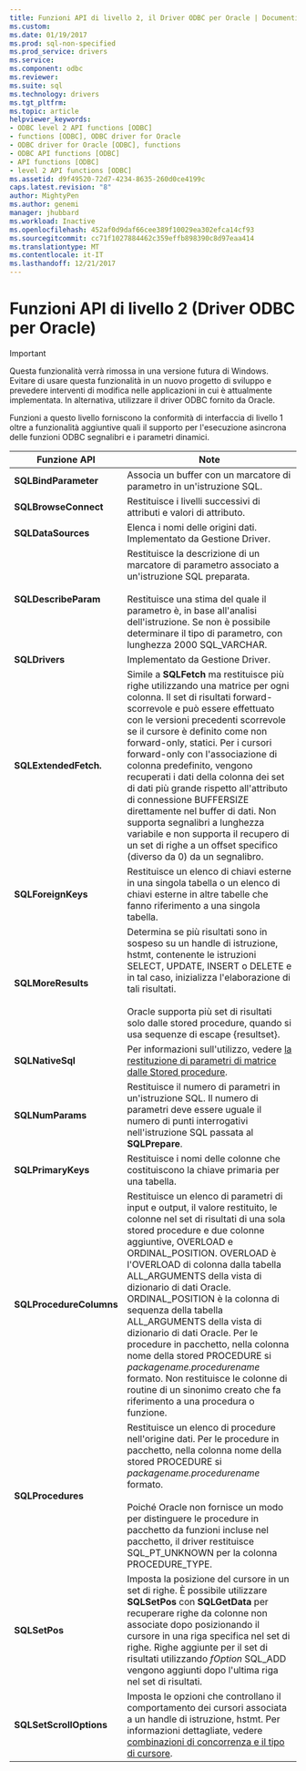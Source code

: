 ```yaml
---
title: Funzioni API di livello 2, il Driver ODBC per Oracle | Documenti Microsoft
ms.custom: 
ms.date: 01/19/2017
ms.prod: sql-non-specified
ms.prod_service: drivers
ms.service: 
ms.component: odbc
ms.reviewer: 
ms.suite: sql
ms.technology: drivers
ms.tgt_pltfrm: 
ms.topic: article
helpviewer_keywords:
- ODBC level 2 API functions [ODBC]
- functions [ODBC], ODBC driver for Oracle
- ODBC driver for Oracle [ODBC], functions
- ODBC API functions [ODBC]
- API functions [ODBC]
- level 2 API functions [ODBC]
ms.assetid: d9f49520-72d7-4234-8635-260d0ce4199c
caps.latest.revision: "8"
author: MightyPen
ms.author: genemi
manager: jhubbard
ms.workload: Inactive
ms.openlocfilehash: 452af0d9daf66cee389f10029ea302efca14cf93
ms.sourcegitcommit: cc71f1027884462c359effb898390c8d97eaa414
ms.translationtype: MT
ms.contentlocale: it-IT
ms.lasthandoff: 12/21/2017
---
```

# <a name="level-2-api-functions-odbc-driver-for-oracle"></a>Funzioni API di livello 2 (Driver ODBC per Oracle)
> [!IMPORTANT]  
>  Questa funzionalità verrà rimossa in una versione futura di Windows. Evitare di usare questa funzionalità in un nuovo progetto di sviluppo e prevedere interventi di modifica nelle applicazioni in cui è attualmente implementata. In alternativa, utilizzare il driver ODBC fornito da Oracle.  
  
 Funzioni a questo livello forniscono la conformità di interfaccia di livello 1 oltre a funzionalità aggiuntive quali il supporto per l'esecuzione asincrona delle funzioni ODBC segnalibri e i parametri dinamici.  
  
|Funzione API|Note|  
|------------------|-----------|  
|**SQLBindParameter**|Associa un buffer con un marcatore di parametro in un'istruzione SQL.|  
|**SQLBrowseConnect**|Restituisce i livelli successivi di attributi e valori di attributo.|  
|**SQLDataSources**|Elenca i nomi delle origini dati. Implementato da Gestione Driver.|  
|**SQLDescribeParam**|Restituisce la descrizione di un marcatore di parametro associato a un'istruzione SQL preparata.<br /><br /> Restituisce una stima del quale il parametro è, in base all'analisi dell'istruzione. Se non è possibile determinare il tipo di parametro, con lunghezza 2000 SQL_VARCHAR.|  
|**SQLDrivers**|Implementato da Gestione Driver.|  
|**SQLExtendedFetch.**|Simile a **SQLFetch** ma restituisce più righe utilizzando una matrice per ogni colonna. Il set di risultati forward-scorrevole e può essere effettuato con le versioni precedenti scorrevole se il cursore è definito come non forward-only, statici. Per i cursori forward-only con l'associazione di colonna predefinito, vengono recuperati i dati della colonna dei set di dati più grande rispetto all'attributo di connessione BUFFERSIZE direttamente nel buffer di dati. Non supporta segnalibri a lunghezza variabile e non supporta il recupero di un set di righe a un offset specifico (diverso da 0) da un segnalibro.|  
|**SQLForeignKeys**|Restituisce un elenco di chiavi esterne in una singola tabella o un elenco di chiavi esterne in altre tabelle che fanno riferimento a una singola tabella.|  
|**SQLMoreResults**|Determina se più risultati sono in sospeso su un handle di istruzione, hstmt, contenente le istruzioni SELECT, UPDATE, INSERT o DELETE e in tal caso, inizializza l'elaborazione di tali risultati.<br /><br /> Oracle supporta più set di risultati solo dalle stored procedure, quando si usa sequenze di escape {resultset}.|  
|**SQLNativeSql**|Per informazioni sull'utilizzo, vedere [la restituzione di parametri di matrice dalle Stored procedure](../../odbc/microsoft/returning-array-parameters-from-stored-procedures.md).|  
|**SQLNumParams**|Restituisce il numero di parametri in un'istruzione SQL. Il numero di parametri deve essere uguale il numero di punti interrogativi nell'istruzione SQL passata al **SQLPrepare**.|  
|**SQLPrimaryKeys**|Restituisce i nomi delle colonne che costituiscono la chiave primaria per una tabella.|  
|**SQLProcedureColumns**|Restituisce un elenco di parametri di input e output, il valore restituito, le colonne nel set di risultati di una sola stored procedure e due colonne aggiuntive, OVERLOAD e ORDINAL_POSITION. OVERLOAD è l'OVERLOAD di colonna dalla tabella ALL_ARGUMENTS della vista di dizionario di dati Oracle. ORDINAL_POSITION è la colonna di sequenza della tabella ALL_ARGUMENTS della vista di dizionario di dati Oracle. Per le procedure in pacchetto, nella colonna nome della stored PROCEDURE si *packagename.procedurename* formato. Non restituisce le colonne di routine di un sinonimo creato che fa riferimento a una procedura o funzione.|  
|**SQLProcedures**|Restituisce un elenco di procedure nell'origine dati. Per le procedure in pacchetto, nella colonna nome della stored PROCEDURE si *packagename.procedurename* formato.<br /><br /> Poiché Oracle non fornisce un modo per distinguere le procedure in pacchetto da funzioni incluse nel pacchetto, il driver restituisce SQL_PT_UNKNOWN per la colonna PROCEDURE_TYPE.|  
|**SQLSetPos**|Imposta la posizione del cursore in un set di righe. È possibile utilizzare **SQLSetPos** con **SQLGetData** per recuperare righe da colonne non associate dopo posizionando il cursore in una riga specifica nel set di righe. Righe aggiunte per il set di risultati utilizzando *fOption* SQL_ADD vengono aggiunti dopo l'ultima riga nel set di risultati.|  
|**SQLSetScrollOptions**|Imposta le opzioni che controllano il comportamento dei cursori associata a un handle di istruzione, hstmt. Per informazioni dettagliate, vedere [combinazioni di concorrenza e il tipo di cursore](../../odbc/microsoft/cursor-type-and-concurrency-combinations.md).|
